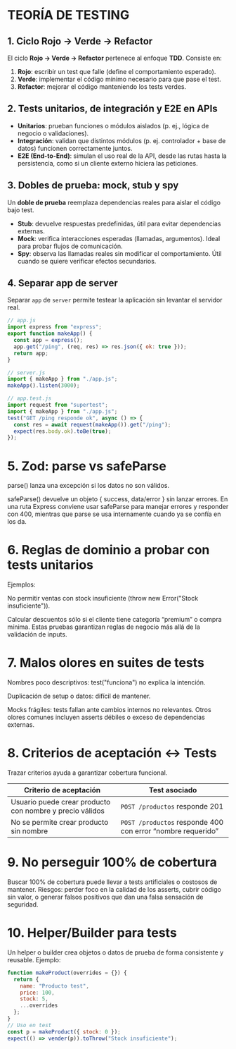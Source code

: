 # TEORÍA DE TESTING

## 1. Ciclo Rojo → Verde → Refactor
El ciclo **Rojo → Verde → Refactor** pertenece al enfoque **TDD**. Consiste en:  
1. **Rojo**: escribir un test que falle (define el comportamiento esperado).  
2. **Verde**: implementar el código mínimo necesario para que pase el test.  
3. **Refactor**: mejorar el código manteniendo los tests verdes.  

## 2. Tests unitarios, de integración y E2E en APIs
- **Unitarios**: prueban funciones o módulos aislados (p. ej., lógica de negocio o validaciones).  
- **Integración**: validan que distintos módulos (p. ej. controlador + base de datos) funcionen correctamente juntos.  
- **E2E (End-to-End)**: simulan el uso real de la API, desde las rutas hasta la persistencia, como si un cliente externo hiciera las peticiones.

## 3. Dobles de prueba: mock, stub y spy
Un **doble de prueba** reemplaza dependencias reales para aislar el código bajo test.  
- **Stub**: devuelve respuestas predefinidas, útil para evitar dependencias externas.  
- **Mock**: verifica interacciones esperadas (llamadas, argumentos). Ideal para probar flujos de comunicación.  
- **Spy**: observa las llamadas reales sin modificar el comportamiento. Útil cuando se quiere verificar efectos secundarios.

## 4. Separar app de server
Separar `app` de `server` permite testear la aplicación sin levantar el servidor real.  
```js
// app.js
import express from "express";
export function makeApp() {
  const app = express();
  app.get("/ping", (req, res) => res.json({ ok: true }));
  return app;
}

// server.js
import { makeApp } from "./app.js";
makeApp().listen(3000);

// app.test.js
import request from "supertest";
import { makeApp } from "./app.js";
test("GET /ping responde ok", async () => {
  const res = await request(makeApp()).get("/ping");
  expect(res.body.ok).toBe(true);
});
```
# 5. Zod: parse vs safeParse

parse() lanza una excepción si los datos no son válidos.

safeParse() devuelve un objeto { success, data/error } sin lanzar errores.
En una ruta Express conviene usar safeParse para manejar errores y responder con 400, mientras que parse se usa internamente cuando ya se confía en los da.

# 6. Reglas de dominio a probar con tests unitarios

Ejemplos:

No permitir ventas con stock insuficiente (throw new Error("Stock insuficiente")).

Calcular descuentos sólo si el cliente tiene categoría “premium” o compra mínima.
Estas pruebas garantizan reglas de negocio más allá de la validación de inputs.

# 7. Malos olores en suites de tests

Nombres poco descriptivos: test("funciona") no explica la intención.

Duplicación de setup o datos: difícil de mantener.

Mocks frágiles: tests fallan ante cambios internos no relevantes.
Otros olores comunes incluyen asserts débiles o exceso de dependencias externas.

# 8. Criterios de aceptación ↔ Tests

Trazar criterios ayuda a garantizar cobertura funcional.

| Criterio de aceptación                                   | Test asociado                                               |
| -------------------------------------------------------- | ----------------------------------------------------------- |
| Usuario puede crear producto con nombre y precio válidos | `POST /productos` responde 201                              |
| No se permite crear producto sin nombre                  | `POST /productos` responde 400 con error “nombre requerido” |

# 9. No perseguir 100% de cobertura

Buscar 100% de cobertura puede llevar a tests artificiales o costosos de mantener.
Riesgos: perder foco en la calidad de los asserts, cubrir código sin valor, o generar falsos positivos que dan una falsa sensación de seguridad.

# 10. Helper/Builder para tests

Un helper o builder crea objetos o datos de prueba de forma consistente y reusable.
Ejemplo:
```js
function makeProduct(overrides = {}) {
  return {
    name: "Producto test",
    price: 100,
    stock: 5,
    ...overrides
  };
}
// Uso en test
const p = makeProduct({ stock: 0 });
expect(() => vender(p)).toThrow("Stock insuficiente");
```
